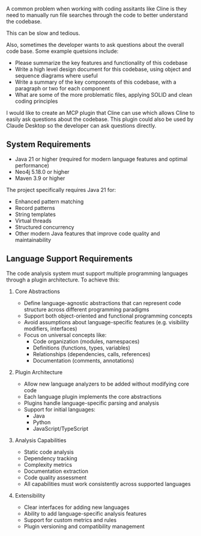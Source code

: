 A common problem when working with coding assitants like Cline is they need to manually run file searches
through the code to better understand the codebase.

This can be slow and tedious.

Also, sometimes the developer wants to ask questions about the overall code base. Some example quetsions
include:

- Please summarize the key features and functionality of this codebase
- Write a high level design document for this codebase, using object and sequence diagrams where useful
- Write a summary of the key components of this codebase, with a paragraph or two for each component
- What are some of the more problematic files, applying SOLID and clean coding principles

I would like to create an MCP plugin that Cline can use which allows Cline to easily ask questions about
the codebase. This plugin could also be used by Claude Desktop so the developer can ask questions directly.

## System Requirements

- Java 21 or higher (required for modern language features and optimal performance)
- Neo4j 5.18.0 or higher
- Maven 3.9 or higher

The project specifically requires Java 21 for:

- Enhanced pattern matching
- Record patterns
- String templates
- Virtual threads
- Structured concurrency
- Other modern Java features that improve code quality and maintainability

## Language Support Requirements

The code analysis system must support multiple programming languages through a plugin architecture. To achieve this:

1. Core Abstractions

   - Define language-agnostic abstractions that can represent code structure across different programming paradigms
   - Support both object-oriented and functional programming concepts
   - Avoid assumptions about language-specific features (e.g. visibility modifiers, interfaces)
   - Focus on universal concepts like:
     - Code organization (modules, namespaces)
     - Definitions (functions, types, variables)
     - Relationships (dependencies, calls, references)
     - Documentation (comments, annotations)

2. Plugin Architecture

   - Allow new language analyzers to be added without modifying core code
   - Each language plugin implements the core abstractions
   - Plugins handle language-specific parsing and analysis
   - Support for initial languages:
     - Java
     - Python
     - JavaScript/TypeScript

3. Analysis Capabilities

   - Static code analysis
   - Dependency tracking
   - Complexity metrics
   - Documentation extraction
   - Code quality assessment
   - All capabilities must work consistently across supported languages

4. Extensibility
   - Clear interfaces for adding new languages
   - Ability to add language-specific analysis features
   - Support for custom metrics and rules
   - Plugin versioning and compatibility management
